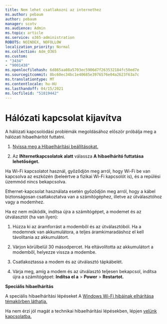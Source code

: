 ```yaml
---
title: Nem lehet csatlakozni az internethez
ms.author: pebaum
author: pebaum
manager: scotv
ms.audience: Admin
ms.topic: article
ms.service: o365-administration
ROBOTS: NOINDEX, NOFOLLOW
localization_priority: Normal
ms.collection: Adm_O365
ms.custom:
- "3434"
- "9001438"
ms.openlocfilehash: 6d865aa08a5703ec5906d7f263532184fc50ed7e
ms.sourcegitcommit: 8bc60ec34bc1e40685e3976576e04a2623f63a7c
ms.translationtype: MT
ms.contentlocale: hu-HU
ms.lasthandoff: 04/15/2021
ms.locfileid: "51819442"
---
```

# <a name="fix-network-connection"></a>Hálózati kapcsolat kijavítva

A hálózati kapcsolódási problémák megoldásához először próbálja meg a hálózati hibaelhárítót futtatni. 

1. [Nyissa meg a Hibaelhárítási beállításokat.](ms-settings:troubleshoot)

2. Az **INternetkapcsolatok alatt** válassza **A hibaelhárító futtatása lehetőséget.**

Ha Wi-Fi kapcsolatot használ, győződjön meg arról, hogy Wi-Fi be van kapcsolva az eszközén (beleértve a fizikai Wi-Fi kapcsolót is), és a repülési üzemmód nincs bekapcsolva.

Ethernet-kapcsolat használata esetén győződjön meg arról, hogy a kábel biztonságosan csatlakoztatva van a számítógéphez, illetve az útválasztóhoz vagy a modemhez.

Ha ez nem működik, indítsa újra a számítógépet, a modemet és az útválasztót (ha van ilyen):

1. Húzza ki az áramforrást a modemből és az útválasztóból. Ha a modemnek van akkumulátora, a teljes áramkimaradáshoz el kell távolítania az akkumulátort.

2. Várjon körülbelül 30 másodpercet. Ha eltávolította az akkumulátort a modemből, helyezze vissza a modembe.

3. Csatlakoztassa a modem és az útválasztó tápkábelét.

4. Várja meg, amíg a modem és az útválasztó teljesen bekapcsol, indítsa újra a számítógépet: **Indítsa el a**  >  **Power**  >  **Restartot.**

**Speciális hibaelhárítás**

A speciális hibaelhárítási lépéseket A [Windows Wi-Fi hibáinak elhárítása témakörben láthatja.](https://support.microsoft.com/help/10741?ocid=SMC10741%2F) 

Ha nem érzi jól magát a technikai hibaelhárítási lépésekben, lépjen [velünk kapcsolatba.](https://support.microsoft.com/contactus)
